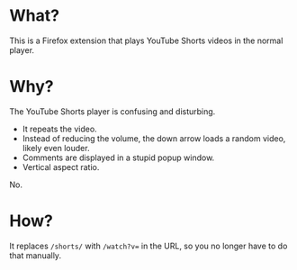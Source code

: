 # What?

This is a Firefox extension that plays YouTube Shorts videos in the normal player.

# Why?

The YouTube Shorts player is confusing and disturbing.

* It repeats the video.
* Instead of reducing the volume, the down arrow loads a random video, likely even louder.
* Comments are displayed in a stupid popup window.
* Vertical aspect ratio.

No.

# How?

It replaces `/shorts/` with `/watch?v=` in the URL, so you no longer have to do that manually.
